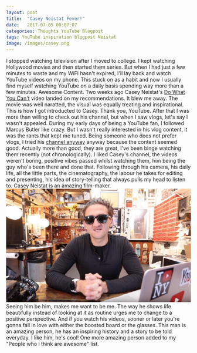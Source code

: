 ```yaml
---
layout: post
title:  "Casey Neistat Fever!"
date:   2017-07-05 00:07:07
categories: Thoughts YouTube Blogpost
tags: YouTube inspiration blogpost Neistat
image: /images/casey.png
---
```

I stopped watching television after I moved to college. I kept watching Hollywood movies and then started them series. But when I had just a few minutes to waste and my WiFi hasn't expired, I'll lay back and watch YouTube videos on my phone. This stuck on as a habit and now I usually find myself watching YouTube on a daily basis spending way more than a few minutes. Awesome Content.
Two weeks ago Casey Neistat's [Do What You Can't](https://www.youtube.com/watch?v=jG7dSXcfVqE&t=2s) video landed on my recommendations. It blew me away. The movie was well naratted, the visual was equally treating and inspirational. This is how I got introducted to Casey. Thank you, YouTube.
After that I was more than willing to check out his channel, but when I saw vlogs, let's say I wasn't appealed. During my early days of being a YouTube fan, I followed Marcus Butler like crazy. But I wasn't really interested in his vlog content, it was the rants that kept me tuned. Being someone who does not prefer vlogs, I tried his [channel anyway](https://www.youtube.com/user/caseyneistat) anyway because the content seemed good. Actually more than good, they are great, I've been binge watching them recently (not chronologically).
I liked Casey's channel, the videos weren't boring, positive vibes passed whilst watching them, him being the guy who's been there and done that. Following through his camera, his daily life, all the little parts, the cinematography, the labour he takes for editing and presenting, his idea of story-telling that always pulls my head to listen to. Casey Neistat is an amazing film-maker.
![Casey Neistat](/images/casey_yt.jpg)
Seeing him be him, makes me want to be me. The way he shows life beautifully instead of looking at it as routine urges me to change to a positive perspective. And if you watch his videos, sooner or later you're gonna fall in love with either the boosted board or the glasses. This man is an amazing person, he has an inspiring history and a story to be told everyday.
I like him, he's cool! One more amazing person added to my "People who i think are awesome" list.